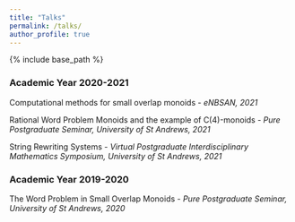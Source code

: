 ```yaml
---
title: "Talks"
permalink: /talks/
author_profile: true
---
```

{% include base_path %}


### Academic Year 2020-2021

Computational methods for small overlap monoids - *eNBSAN, 2021*

Rational Word Problem Monoids and the example of C(4)-monoids - *Pure Postgraduate Seminar, University of St Andrews, 2021*

String Rewriting Systems - *Virtual Postgraduate Interdisciplinary Mathematics Symposium, University of St Andrews, 2021*

### Academic Year 2019-2020

The Word Problem in Small Overlap Monoids - *Pure Postgraduate Seminar, University of St Andrews, 2020* 
